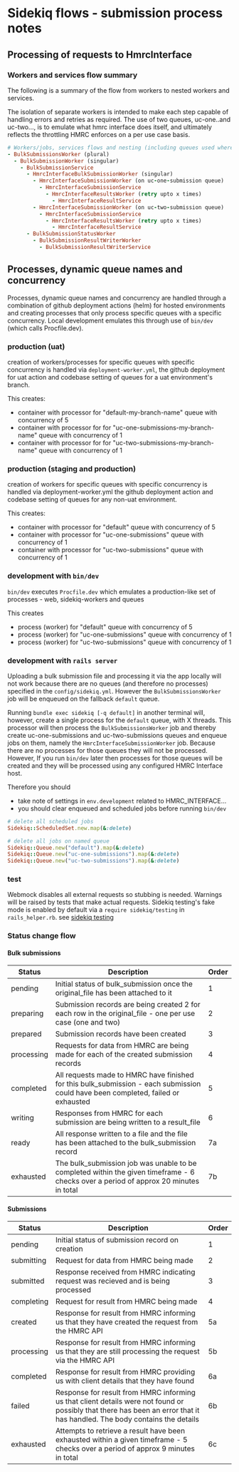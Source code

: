 # Sidekiq flows - submission process notes

## Processing of requests to HmrcInterface

### Workers and services flow summary

The following is a summary of the flow from workers to nested workers and services.

The isolation of separate workers is intended to make each step capable of handling errors and retries as required. The use of two queues, uc-one..and uc-two..., is to emulate what hmrc
interface does itself, and ultimately reflects the throttling HMRC enforces on a per use
case basis.

```ruby
# Workers/jobs, services flows and nesting (including queues used where not `default`)
- BulkSubmissionsWorker (plural)
  - BulkSubmissionWorker (singular)
    - BulkSubmissionService
      - HmrcInterfaceBulkSubmissionWorker (singular)
        - HmrcInterfaceSubmissionWorker (on uc-one-submission queue)
          - HmrcInterfaceSubmissionService
            - HmrcInterfaceResultsWorker (retry upto x times)
              - HmrcInterfaceResultService
        - HmrcInterfaceSubmissionWorker (on uc-two-submission queue)
          - HmrcInterfaceSubmissionService
            - HmrcInterfaceResultsWorker (retry upto x times)
              - HmrcInterfaceResultService
      - BulkSubmissionStatusWorker
        - BulkSubmissionResultWriterWorker
          - BulkSubmissionResultWriterService

```

## Processes, dynamic queue names and concurrency

Processes, dynamic queue names and concurrency are handled through a combination
of github deployment actions (helm) for hosted environments and creating processes
that only process specific queues with a specific concurrency. Local development
emulates this through use of `bin/dev` (which calls Procfile.dev).

### production (uat)
  creation of workers/processes for specific queues with specific concurrency is handled
  via `deployment-worker.yml`, the github deployment for uat action and codebase
  setting of queues for a uat environment's branch.

  This creates:
  * container with processor for "default-my-branch-name" queue with concurrency of 5
  * container with processor for for "uc-one-submissions-my-branch-name" queue with concurrency of 1
  * container with processor for for "uc-two-submissions-my-branch-name" queue with concurrency of 1
### production (staging and production)
  creation of workers for specific queues with specific concurrency is handled
  via deployment-worker.yml the github deployment action and codebase
  setting of queues for any non-uat environment.

  This creates:
  * container with processor for "default" queue with concurrency of 5
  * container with processor for "uc-one-submissions" queue with concurrency of 1
  * container with processor for "uc-two-submissions" queue with concurrency of 1

### development with `bin/dev`
  `bin/dev` executes `Procfile.dev` which emulates a production-like set of processes
  \- web, sidekiq-workers and queues

  This creates
  * process (worker) for "default" queue with concurrency of 5
  * process (worker) for "uc-one-submissions" queue with concurrency of 1
  * process (worker) for "uc-two-submissions" queue with concurrency of 1

### development with `rails server`
  Uploading a bulk submission file and processing it via the app locally
  will not work because there are no queues (and therefore no processes) specified in the `config/sidekiq.yml`. However the `BulkSubmissionsWorker`
  job will be enqueued on the fallback `default` queue.

  Running `bundle exec sidekiq [-q default]` in another terminal will, however, create a single process for the `default` queue, with X threads. This processor will then process the `BulkSubmissionsWorker` job and thereby create uc-one-submissions and uc-two-submissions queues and enqueue jobs on them, namely the `HmrcInterfaceSubmissionWorker` job. Because there are no processes for those queues they will not be processed. However, If you run `bin/dev` later then processes for those queues will be created and they will be processed using any configured HMRC Interface host.

  Therefore you should
  - take note of settings in `env.development` related to HMRC_INTERFACE...
  - you should clear enqueued and scheduled jobs before running `bin/dev`

  ```ruby
  # delete all scheduled jobs
  Sidekiq::ScheduledSet.new.map(&:delete)

  # delete all jobs on named queue
  Sidekiq::Queue.new("default").map(&:delete)
  Sidekiq::Queue.new("uc-one-submissions").map(&:delete)
  Sidekiq::Queue.new("uc-two-submissions").map(&:delete)
  ```

### test
  Webmock disables all external requests so stubbing is needed. Warnings will be raised by tests that make actual requests. Sidekiq testing's fake mode is enabled by default via a `require sidekiq/testing` in `rails_helper.rb`. see [sidekiq testing](https://github.com/sidekiq/sidekiq/wiki/Testing)

### Status change flow

#### Bulk submissions

| Status     | Description                                                                                                                           | Order |
|------------|---------------------------------------------------------------------------------------------------------------------------------------|-------|
| pending    | Initial status of bulk_submission once the original_file has been attached to it                                                      | 1     |
| preparing  | Submission records are being created 2 for each row in the original_file - one per use case (one and two)                             | 2     |
| prepared   | Submission records have been created                                                                                                  | 3     |
| processing | Requests for data from HMRC are being made for each of the created submission records                                                 | 4     |
| completed  | All requests made to HMRC have finished for this bulk_submission - each submission could have been completed, failed or exhausted     | 5     |
| writing    | Responses from HMRC for each submission are being written to a result_file                                                            | 6     |
| ready      | All response written to a file and the file has been attached to the bulk_submission  record                                          | 7a    |
| exhausted  | The bulk_submission job was unable to be completed within the given timeframe  - 6 checks over a period of approx 20 minutes in total | 7b    |

#### Submissions
| Status     | Description                                                                                                                                                                | Order |
|------------|----------------------------------------------------------------------------------------------------------------------------------------------------------------------------|-------|
| pending    | Initial status of submission record on creation                                                                                                                            | 1     |
| submitting | Request for data from HMRC being made                                                                                                                                      | 2     |
| submitted  | Response received from HMRC indicating request was recieved and is being processed                                                                                         | 3     |
| completing | Request for result from HMRC being made                                                                                                                                    | 4     |
| created    | Response for result from HMRC informing us that they have created the request from the HMRC API                                                                            | 5a    |
| processing | Response for result from HMRC informing us that they are still processing the request via the HMRC API                                                                     | 5b    |
| completed  | Response for result from HMRC providing us with client details that they have found                                                                                        | 6a    |
| failed     | Response for result from HMRC informing us that client details were not found or possibly  that there has been an error that it has handled. The body contains the details | 6b    |
| exhausted  | Attempts to retrieve a result have been exhausted within a given timeframe - 5 checks over a period of approx 9 minutes in total                                           | 6c    |

